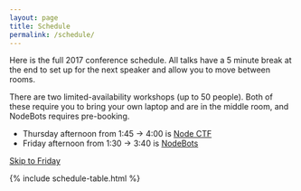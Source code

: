 ```yaml
---
layout: page
title: Schedule
permalink: /schedule/
---
```


Here is the full 2017 conference schedule. All talks have a 5 minute break at
the end to set up for the next speaker and allow you to move between rooms.

There are two limited-availability workshops (up to 50 people). Both of these
require you to bring your own laptop and are in the middle room, and NodeBots
requires pre-booking.

* Thursday afternoon from 1:45 -> 4:00 is [Node CTF](/workshops/node-ctf/)
* Friday afternoon from 1:30 -> 3:40 is [NodeBots](/workshops/nodebots/)

<p><a class="btn btn-default friday-skip" href="#Friday">Skip to Friday</a></p>

{% include schedule-table.html  %}
